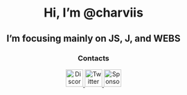 <h1 align="center"> Hi, I’m @charviis</h1>
<h2 align="center"> I’m focusing mainly on JS, J, and WEBS </h2>


<h3 align="center">Contacts</h3>

<p align="center">
  <a href="https://discordapp.com/users/829337574849904721">
    <img alt="Discord" width="40px" src="https://cdn3.iconfinder.com/data/icons/social-network-flat-3/100/Discord-256.png" />
  </a>
  <a href="https://twitter.com/charviis">
    <img alt="Twitter" width="40px" src="https://cdn2.iconfinder.com/data/icons/metro-uinvert-dock/256/Twitter_NEW.png" />
  </a>
  <a href="https://github.com/sponsors/charviis/button">
    <img alt="Sponsor" width="40px" src="https://github.com/sponsors/charviis/button" />
  </a>
 <script type='text/javascript' src='https://storage.ko-fi.com/cdn/widget/Widget_2.js'></script>
  <script type='text/javascript'>kofiwidget2.init('Support Me on Ko-fi', '#29abe0', 'R6R8GTGRO');kofiwidget2.draw();</script> 
</p>

<!---
charviis/charviis is a ✨ special ✨ repository because its `README.md` (this file) appears on your GitHub profile.
You can click the Preview link to take a look at your changes.
--->
